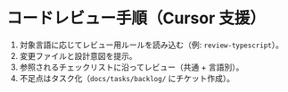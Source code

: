 # コードレビュー手順（Cursor 支援）

1. 対象言語に応じてレビュー用ルールを読み込む（例: `review-typescript`）。
2. 変更ファイルと設計意図を提示。
3. 参照されるチェックリストに沿ってレビュー（共通 + 言語別）。
4. 不足点はタスク化（`docs/tasks/backlog/` にチケット作成）。
